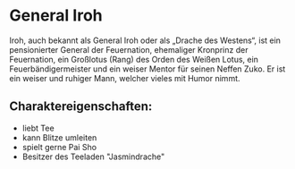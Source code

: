 # General Iroh

Iroh, auch bekannt als General Iroh oder als „Drache des Westens“, ist ein pensionierter General der Feuernation, ehemaliger Kronprinz der Feuernation, ein Großlotus (Rang) des Orden des Weißen Lotus, ein Feuerbändigermeister und ein weiser Mentor für seinen Neffen Zuko. Er ist ein weiser und ruhiger Mann, welcher vieles mit Humor nimmt.

## Charaktereigenschaften:
* liebt Tee
* kann Blitze umleiten
* spielt gerne Pai Sho
* Besitzer des Teeladen "Jasmindrache"